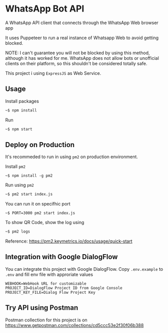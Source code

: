 # WhatsApp Bot API
A WhatsApp API client that connects through the WhatsApp Web browser app

It uses Puppeteer to run a real instance of Whatsapp Web to avoid getting blocked.

NOTE: I can't guarantee you will not be blocked by using this method, although it has worked for me. WhatsApp does not allow bots or unofficial clients on their platform, so this shouldn't be considered totally safe.

This project i using `ExpressJS` as Web Service.

## Usage

Install packages

```bash
~$ npm install
```

Run
```bash
~$ npm start
```

## Deploy on Production

It's recommeded to run in using `pm2` on production environment.

Install `pm2`

```
~$ npm install -g pm2
```

Run using `pm2`

```bash
~$ pm2 start index.js
```

You can run it on specifhic port

```bas
~$ PORT=3000 pm2 start index.js
```

To show QR Code, show the log using

```bash
~$ pm2 logs
```

Reference: https://pm2.keymetrics.io/docs/usage/quick-start

## Integration with Google DialogFlow

You can integrate this project with Google DialogFlow. Copy `.env.example` to `.env` and fill env file with approriate values

```properties
WEBHOOK=WebHook URL for customizable 
PROJECT_ID=DialogFlow Project ID from Google Console
PROJECT_KEY_FILE=Dialog Flow Project Key
```


## Try API using Postman

Postman collection for this project is on https://www.getpostman.com/collections/cd5ccc53e2f30f06b388